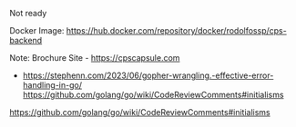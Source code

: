 Not ready

Docker Image: https://hub.docker.com/repository/docker/rodolfossp/cps-backend

Note: Brochure Site - https://cpscapsule.com


- https://stephenn.com/2023/06/gopher-wrangling.-effective-error-handling-in-go/
https://github.com/golang/go/wiki/CodeReviewComments#initialisms

https://github.com/golang/go/wiki/CodeReviewComments#initialisms
